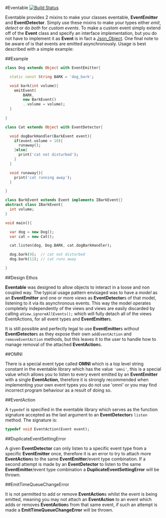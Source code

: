 #Eventable [![Build Status](https://drone.io/github.com/0xor1/eventable/status.png)](https://drone.io/github.com/0xor1/eventable/latest)

Eventable provides 2 mixins to make your classes eventable, **EventEmitter** and
**EventDetector**. Simply use these mixins to make your types either *emit*,
*detect* or do *both* for *custom events*. To make a custom event simply extend 
off of the **Event** class and specify an interface implementation, but you do 
not have to implement it as **Event** is in fact a [Json_Object](https://github.com/chrisbu/dartwatch-JsonObject).
One final note to be aware of is that events are emitted asynchronously. Usage is
best described with a simple example:

##Example

```dart
class Dog extends Object with EventEmitter{

  static const String BARK = 'dog_bark';

  void bark(int volume){
    emitEvent(
        BARK,
        new BarkEvent()
        ..volume = volume);
  }
  
}

class Cat extends Object with EventDetector{

  void dogBarkHandler(BarkEvent event){
    if(event.volume > 10){
      runaway();
    }else{
      print('cat not disturbed');
    }
  }

  void runaway(){
    print('cat running away');
  }

}

class BarkEvent extends Event implements IBarkEvent{}
abstract class IBarkEvent{
  int volume;
}

void main(){

  var dog = new Dog();
  var cat = new Cat();

  cat.listen(dog, Dog.BARK, cat.dogBarkHandler);

  dog.bark(9);  // cat not disturbed
  dog.bark(11); // cat runs away

}
```

##Design Ethos

**Eventable** was designed to allow objects to interact in a loose and non coupled way.
The typical usage pattern envisaged was to have a *model* as an **EventEmitter** and
one or more *views* as **EventDetector**s of that model, listening to it via its asynchronous
events. This way the model operates completely independently of the views and views
are easily discarded by calling ```aView.ignoreAllEvents();``` which will fully detach
all of the views EventActions, for all event types and **EventEmitter**s.

It is still possible and perfectly legal to use **EventEmitter**s without **EventDetector**s
as they expose their own ```addEventAction``` and ```removeEventAction``` methods,
but this leaves it to the user to handle how to manage removal of the attached **EventAction**s.

##OMNI

There is a special event type called **OMNI** which is a top level string constant
in the eventable library which has the value ```'omni'```, this is a special value
which allows you to listen to every event emitted by an **EventEmitter** with a
single **EventAction**, therefore it is strongly recommended when implementing your
own event types you do not use 'omni' or you may find incorrect program behaviour
as a result of doing so.

##EventAction

A ```typedef``` is specified in the eventable library which
serves as the function signature accepted as the last argument to an **EventDetector**s
```listen``` method. The signature is:

```dart
typedef void EventAction(Event event);
```

##DuplicateEventSettingError

A given **EventDetector** can only listen to a specific event type from a specific
**EventEmitter** once, therefore it is an error to try to attach more **EventAction**s
to the same **EventEmitter**/event type combination. If a second attempt is made
by an **EventDetector** to listen to the same **EventEmitter**/event type combination
a **DuplicateEventSettingError** will be thrown.

##EmitTimeQueueChangeError

It is not permitted to add or remove **EventAction**s whilst the event is being
emitted, meaning you may not attach an **EventAction** to an event which adds or
removes **EventAction**s from that same event, if such an attempt is made a 
**EmitTimeQueueChangeError** will be thrown.